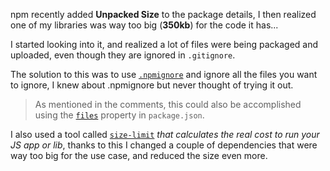 <!-- { "title": "My Second Blog", "labels": ["react", "code"], "header_image": "https://juststickers.in/wp-content/uploads/2014/08/NPM.jpg" } -->

npm recently added **Unpacked Size** to the package details, I then realized one of my libraries was way too big (**350kb**) for the code it has...

I started looking into it, and realized a lot of files were being packaged and uploaded, even though they are ignored in `.gitignore`. 

The solution to this was to use [`.npmignore`](https://docs.npmjs.com/misc/developers#keeping-files-out-of-your-package) and ignore all the files you want to ignore, I knew about .npmignore but never thought of trying it out.

> As mentioned in the comments, this could also be accomplished using the [`files`](https://docs.npmjs.com/files/package.json#files) property in `package.json`.

I also used a tool called [`size-limit`](https://www.npmjs.com/package/size-limit) _that calculates the real cost to run your JS app or lib_, thanks to this I changed a couple of dependencies that were way too big for the use case, and reduced the size even more.
